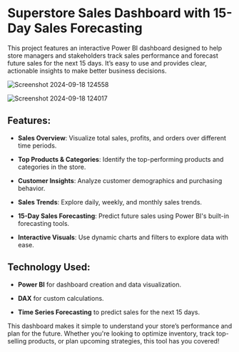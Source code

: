 # Superstore Sales Dashboard with 15-Day Sales Forecasting

This project features an interactive Power BI dashboard designed to help store managers and stakeholders track sales performance and forecast future sales for the next 15 days. It’s easy to use and provides clear, actionable insights to make better business decisions.

![Screenshot 2024-09-18 124558](https://github.com/user-attachments/assets/0a7f8c80-7f6d-490c-b8e1-3bbca2e735db)

![Screenshot 2024-09-18 124017](https://github.com/user-attachments/assets/b73c59b5-c200-47d0-9b8f-259ecb6757fd)

## Features:

* **Sales Overview**: Visualize total sales, profits, and orders over different time periods.

* **Top Products & Categories**: Identify the top-performing products and categories in the store.
  
* **Customer Insights**: Analyze customer demographics and purchasing behavior.
  
* **Sales Trends**: Explore daily, weekly, and monthly sales trends.

* **15-Day Sales Forecasting**: Predict future sales using Power BI's built-in forecasting tools.

* **Interactive Visuals**: Use dynamic charts and filters to explore data with ease.

## Technology Used:

* **Power BI** for dashboard creation and data visualization.
  
* **DAX** for custom calculations.

* **Time Series Forecasting** to predict sales for the next 15 days.

This dashboard makes it simple to understand your store’s performance and plan for the future. Whether you're looking to optimize inventory, track top-selling products, or plan upcoming strategies, this tool has you covered!
